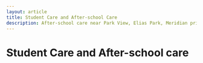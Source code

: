 ```yaml
---
layout: article
title: Student Care and After-school Care
description: After-school care near Park View, Elias Park, Meridian primary schools.
---
```

<div class="row align-items-start">
  <div class="col-lg-11 normal-text para">
    <h1>Student Care and After-school care</h1>
  </div>
</div>